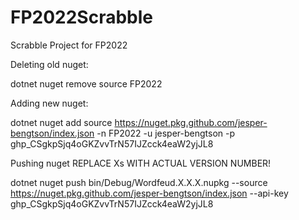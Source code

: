 # FP2022Scrabble
Scrabble Project for FP2022

Deleting old nuget:

dotnet nuget remove source FP2022 


Adding new nuget:

dotnet nuget add source https://nuget.pkg.github.com/jesper-bengtson/index.json -n FP2022 -u jesper-bengtson -p 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


Pushing nuget
REPLACE Xs WITH ACTUAL VERSION NUMBER!

dotnet nuget push bin/Debug/Wordfeud.X.X.X.nupkg --source https://nuget.pkg.github.com/jesper-bengtson/index.json --api-key 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
